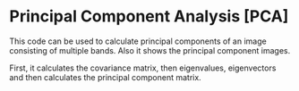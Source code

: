 # Principal Component Analysis [PCA]

This code can be used to calculate principal components of an image consisting of multiple bands. Also it shows the principal component images.

First, it calculates the covariance matrix, then eigenvalues, eigenvectors and then calculates the principal component matrix.